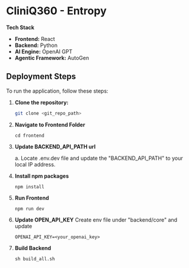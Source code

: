 # CliniQ360 - Entropy

**Tech Stack**

- **Frontend:** React
- **Backend:** Python
- **AI Engine:** OpenAI GPT
- **Agentic Framework:** AutoGen

## Deployment Steps

To run the application, follow these steps:

1. **Clone the repository:**

   ```sh
   git clone <git_repo_path>
   ```

2. **Navigate to Frontend Folder**

   ```
   cd frontend
   ```

3. **Update BACKEND_API_PATH url**

   a. Locate .env.dev file and update the "BACKEND_API_PATH" to your local IP address.

4. **Install npm packages**

   ```
   npm install
   ```

5. **Run Frontend**

   ```
   npm run dev
   ```

6. **Update OPEN_API_KEY**
   Create env file under "backend/core" and update

   ```
   OPENAI_API_KEY=<your_openai_key>
   ```

7. **Build Backend**
   ```
   sh build_all.sh
   ```
